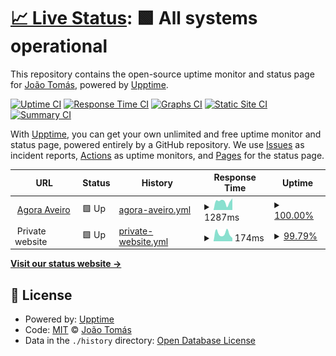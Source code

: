 # [📈 Live Status](https://jtsimoes.github.io/upptime): <!--live status--> **🟩 All systems operational**

This repository contains the open-source uptime monitor and status page for [João Tomás](jtsimoes.github.io/code), powered by [Upptime](https://github.com/upptime/upptime).

[![Uptime CI](https://github.com/jtsimoes/upptime/workflows/Uptime%20CI/badge.svg)](https://github.com/jtsimoes/upptime/actions?query=workflow%3A%22Uptime+CI%22)
[![Response Time CI](https://github.com/jtsimoes/upptime/workflows/Response%20Time%20CI/badge.svg)](https://github.com/jtsimoes/upptime/actions?query=workflow%3A%22Response+Time+CI%22)
[![Graphs CI](https://github.com/jtsimoes/upptime/workflows/Graphs%20CI/badge.svg)](https://github.com/jtsimoes/upptime/actions?query=workflow%3A%22Graphs+CI%22)
[![Static Site CI](https://github.com/jtsimoes/upptime/workflows/Static%20Site%20CI/badge.svg)](https://github.com/jtsimoes/upptime/actions?query=workflow%3A%22Static+Site+CI%22)
[![Summary CI](https://github.com/jtsimoes/upptime/workflows/Summary%20CI/badge.svg)](https://github.com/jtsimoes/upptime/actions?query=workflow%3A%22Summary+CI%22)

With [Upptime](https://upptime.js.org), you can get your own unlimited and free uptime monitor and status page, powered entirely by a GitHub repository. We use [Issues](https://github.com/jtsimoes/upptime/issues) as incident reports, [Actions](https://github.com/jtsimoes/upptime/actions) as uptime monitors, and [Pages](https://jtsimoes.github.io/upptime) for the status page.

<!--start: status pages-->
<!-- This summary is generated by Upptime (https://github.com/upptime/upptime) -->
<!-- Do not edit this manually, your changes will be overwritten -->
<!-- prettier-ignore -->
| URL | Status | History | Response Time | Uptime |
| --- | ------ | ------- | ------------- | ------ |
| <img alt="" src="https://icons.duckduckgo.com/ip3/agoraaveiro.org.ico" height="13"> [Agora Aveiro](https://agoraaveiro.org) | 🟩 Up | [agora-aveiro.yml](https://github.com/jtsimoes/upptime/commits/HEAD/history/agora-aveiro.yml) | <details><summary><img alt="Response time graph" src="./graphs/agora-aveiro/response-time-week.png" height="20"> 1287ms</summary><br><a href="https://jtsimoes.github.io/upptime/history/agora-aveiro"><img alt="Response time 1612" src="https://img.shields.io/endpoint?url=https%3A%2F%2Fraw.githubusercontent.com%2Fjtsimoes%2Fupptime%2FHEAD%2Fapi%2Fagora-aveiro%2Fresponse-time.json"></a><br><a href="https://jtsimoes.github.io/upptime/history/agora-aveiro"><img alt="24-hour response time 1868" src="https://img.shields.io/endpoint?url=https%3A%2F%2Fraw.githubusercontent.com%2Fjtsimoes%2Fupptime%2FHEAD%2Fapi%2Fagora-aveiro%2Fresponse-time-day.json"></a><br><a href="https://jtsimoes.github.io/upptime/history/agora-aveiro"><img alt="7-day response time 1287" src="https://img.shields.io/endpoint?url=https%3A%2F%2Fraw.githubusercontent.com%2Fjtsimoes%2Fupptime%2FHEAD%2Fapi%2Fagora-aveiro%2Fresponse-time-week.json"></a><br><a href="https://jtsimoes.github.io/upptime/history/agora-aveiro"><img alt="30-day response time 1687" src="https://img.shields.io/endpoint?url=https%3A%2F%2Fraw.githubusercontent.com%2Fjtsimoes%2Fupptime%2FHEAD%2Fapi%2Fagora-aveiro%2Fresponse-time-month.json"></a><br><a href="https://jtsimoes.github.io/upptime/history/agora-aveiro"><img alt="1-year response time 1612" src="https://img.shields.io/endpoint?url=https%3A%2F%2Fraw.githubusercontent.com%2Fjtsimoes%2Fupptime%2FHEAD%2Fapi%2Fagora-aveiro%2Fresponse-time-year.json"></a></details> | <details><summary><a href="https://jtsimoes.github.io/upptime/history/agora-aveiro">100.00%</a></summary><a href="https://jtsimoes.github.io/upptime/history/agora-aveiro"><img alt="All-time uptime 99.98%" src="https://img.shields.io/endpoint?url=https%3A%2F%2Fraw.githubusercontent.com%2Fjtsimoes%2Fupptime%2FHEAD%2Fapi%2Fagora-aveiro%2Fuptime.json"></a><br><a href="https://jtsimoes.github.io/upptime/history/agora-aveiro"><img alt="24-hour uptime 100.00%" src="https://img.shields.io/endpoint?url=https%3A%2F%2Fraw.githubusercontent.com%2Fjtsimoes%2Fupptime%2FHEAD%2Fapi%2Fagora-aveiro%2Fuptime-day.json"></a><br><a href="https://jtsimoes.github.io/upptime/history/agora-aveiro"><img alt="7-day uptime 100.00%" src="https://img.shields.io/endpoint?url=https%3A%2F%2Fraw.githubusercontent.com%2Fjtsimoes%2Fupptime%2FHEAD%2Fapi%2Fagora-aveiro%2Fuptime-week.json"></a><br><a href="https://jtsimoes.github.io/upptime/history/agora-aveiro"><img alt="30-day uptime 100.00%" src="https://img.shields.io/endpoint?url=https%3A%2F%2Fraw.githubusercontent.com%2Fjtsimoes%2Fupptime%2FHEAD%2Fapi%2Fagora-aveiro%2Fuptime-month.json"></a><br><a href="https://jtsimoes.github.io/upptime/history/agora-aveiro"><img alt="1-year uptime 99.98%" src="https://img.shields.io/endpoint?url=https%3A%2F%2Fraw.githubusercontent.com%2Fjtsimoes%2Fupptime%2FHEAD%2Fapi%2Fagora-aveiro%2Fuptime-year.json"></a></details>
| <img alt="" src="https://icons.duckduckgo.com/ip3/null.ico" height="13"> Private website | 🟩 Up | [private-website.yml](https://github.com/jtsimoes/upptime/commits/HEAD/history/private-website.yml) | <details><summary><img alt="Response time graph" src="./graphs/private-website/response-time-week.png" height="20"> 174ms</summary><br><a href="https://jtsimoes.github.io/upptime/history/private-website"><img alt="Response time 872" src="https://img.shields.io/endpoint?url=https%3A%2F%2Fraw.githubusercontent.com%2Fjtsimoes%2Fupptime%2FHEAD%2Fapi%2Fprivate-website%2Fresponse-time.json"></a><br><a href="https://jtsimoes.github.io/upptime/history/private-website"><img alt="24-hour response time 163" src="https://img.shields.io/endpoint?url=https%3A%2F%2Fraw.githubusercontent.com%2Fjtsimoes%2Fupptime%2FHEAD%2Fapi%2Fprivate-website%2Fresponse-time-day.json"></a><br><a href="https://jtsimoes.github.io/upptime/history/private-website"><img alt="7-day response time 174" src="https://img.shields.io/endpoint?url=https%3A%2F%2Fraw.githubusercontent.com%2Fjtsimoes%2Fupptime%2FHEAD%2Fapi%2Fprivate-website%2Fresponse-time-week.json"></a><br><a href="https://jtsimoes.github.io/upptime/history/private-website"><img alt="30-day response time 177" src="https://img.shields.io/endpoint?url=https%3A%2F%2Fraw.githubusercontent.com%2Fjtsimoes%2Fupptime%2FHEAD%2Fapi%2Fprivate-website%2Fresponse-time-month.json"></a><br><a href="https://jtsimoes.github.io/upptime/history/private-website"><img alt="1-year response time 872" src="https://img.shields.io/endpoint?url=https%3A%2F%2Fraw.githubusercontent.com%2Fjtsimoes%2Fupptime%2FHEAD%2Fapi%2Fprivate-website%2Fresponse-time-year.json"></a></details> | <details><summary><a href="https://jtsimoes.github.io/upptime/history/private-website">99.79%</a></summary><a href="https://jtsimoes.github.io/upptime/history/private-website"><img alt="All-time uptime 74.38%" src="https://img.shields.io/endpoint?url=https%3A%2F%2Fraw.githubusercontent.com%2Fjtsimoes%2Fupptime%2FHEAD%2Fapi%2Fprivate-website%2Fuptime.json"></a><br><a href="https://jtsimoes.github.io/upptime/history/private-website"><img alt="24-hour uptime 98.53%" src="https://img.shields.io/endpoint?url=https%3A%2F%2Fraw.githubusercontent.com%2Fjtsimoes%2Fupptime%2FHEAD%2Fapi%2Fprivate-website%2Fuptime-day.json"></a><br><a href="https://jtsimoes.github.io/upptime/history/private-website"><img alt="7-day uptime 99.79%" src="https://img.shields.io/endpoint?url=https%3A%2F%2Fraw.githubusercontent.com%2Fjtsimoes%2Fupptime%2FHEAD%2Fapi%2Fprivate-website%2Fuptime-week.json"></a><br><a href="https://jtsimoes.github.io/upptime/history/private-website"><img alt="30-day uptime 39.34%" src="https://img.shields.io/endpoint?url=https%3A%2F%2Fraw.githubusercontent.com%2Fjtsimoes%2Fupptime%2FHEAD%2Fapi%2Fprivate-website%2Fuptime-month.json"></a><br><a href="https://jtsimoes.github.io/upptime/history/private-website"><img alt="1-year uptime 74.38%" src="https://img.shields.io/endpoint?url=https%3A%2F%2Fraw.githubusercontent.com%2Fjtsimoes%2Fupptime%2FHEAD%2Fapi%2Fprivate-website%2Fuptime-year.json"></a></details>

<!--end: status pages-->

[**Visit our status website →**](https://jtsimoes.github.io/upptime)

## 📄 License

- Powered by: [Upptime](https://github.com/upptime/upptime)
- Code: [MIT](./LICENSE) © [João Tomás](jtsimoes.github.io/code)
- Data in the `./history` directory: [Open Database License](https://opendatacommons.org/licenses/odbl/1-0/)
